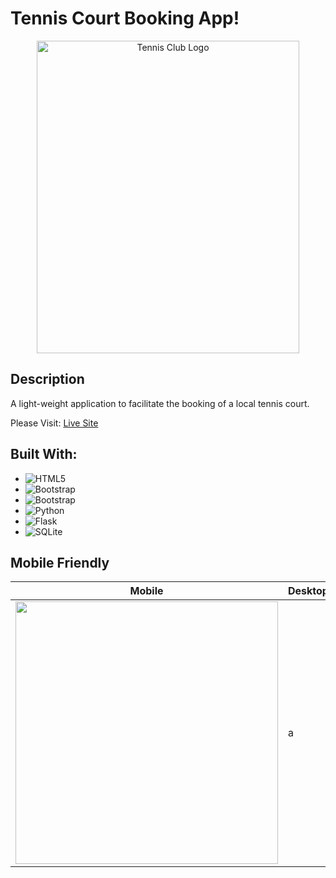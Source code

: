 # Tennis Court Booking App!
<div align="center" style="width:100%;">
  <img src="https://github.com/Bouza1/booking_app/assets/97123953/a755f73a-14c9-4820-82c7-886a1f1ddfc7" alt="Tennis Club Logo" width="420px" height="500px">
</div>

## Description
A light-weight application to facilitate the booking of a local tennis court.

Please Visit: [Live Site](https://tennisbooking.s4820791.repl.co)

## Built With:
- ![HTML5](https://img.shields.io/badge/html5-%23E34F26.svg?style=for-the-badge&logo=html5&logoColor=white)
- ![Bootstrap](https://img.shields.io/badge/bootstrap-%238511FA.svg?style=for-the-badge&logo=bootstrap&logoColor=white)
- ![Bootstrap](https://img.shields.io/badge/bootstrap-%238511FA.svg?style=for-the-badge&logo=bootstrap&logoColor=white)
- ![Python](https://img.shields.io/badge/python-3670A0?style=for-the-badge&logo=python&logoColor=ffdd54)
- ![Flask](https://img.shields.io/badge/flask-%23000.svg?style=for-the-badge&logo=flask&logoColor=white)
- ![SQLite](https://img.shields.io/badge/sqlite-%2307405e.svg?style=for-the-badge&logo=sqlite&logoColor=white)

## Mobile Friendly

| Mobile | Desktop|
| --- | --- |
| <img src="https://github.com/Bouza1/booking_app/assets/97123953/ba70aab9-c69f-4de8-95c5-32751b76c621" width="420px">| a |
